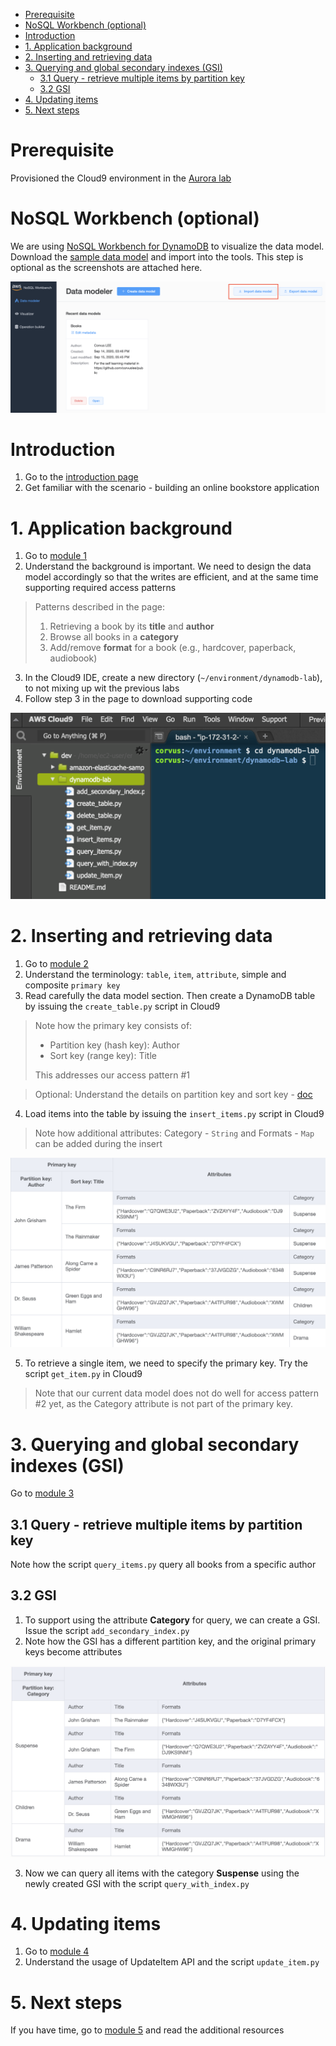 - [Prerequisite](#prerequisite)
- [NoSQL Workbench (optional)](#nosql-workbench-optional)
- [Introduction](#introduction)
- [1. Application background](#1-application-background)
- [2. Inserting and retrieving data](#2-inserting-and-retrieving-data)
- [3. Querying and global secondary indexes (GSI)](#3-querying-and-global-secondary-indexes-gsi)
  - [3.1 Query - retrieve multiple items by partition key](#31-query---retrieve-multiple-items-by-partition-key)
  - [3.2 GSI](#32-gsi)
- [4. Updating items](#4-updating-items)
- [5. Next steps](#5-next-steps)

# Prerequisite

Provisioned the Cloud9 environment in the [Aurora lab](../aurora/)

# NoSQL Workbench (optional)

We are using [NoSQL Workbench for DynamoDB](https://docs.aws.amazon.com/amazondynamodb/latest/developerguide/workbench.html) to visualize the data model. Download the [sample data model](Books.json) and import into the tools. This step is optional as the screenshots are attached here.

![Import data model](images/workbench-import.png)

# Introduction

1. Go to the [introduction page](https://aws.amazon.com/getting-started/hands-on/create-manage-nonrelational-database-dynamodb/)
2. Get familiar with the scenario - building an online bookstore application

# 1. Application background

1. Go to [module 1](https://aws.amazon.com/getting-started/hands-on/create-manage-nonrelational-database-dynamodb/2/)
2. Understand the background is important. We need to design the data model accordingly so that the writes are efficient, and at the same time supporting required access patterns

> Patterns described in the page:
> 1. Retrieving a book by its **title** and **author**
> 2. Browse all books in a **category**
> 3. Add/remove **format** for a book (e.g., hardcover, paperback, audiobook)

3. In the Cloud9 IDE, create a new directory (`~/environment/dynamodb-lab`), to not mixing up wit the previous labs
4. Follow step 3 in the page to download supporting code

![Cloud9](images/cloud9-directory.png)

# 2. Inserting and retrieving data

1. Go to [module 2](https://aws.amazon.com/getting-started/hands-on/create-manage-nonrelational-database-dynamodb/3/)
2. Understand the terminology: `table`, `item`, `attribute`, simple and composite `primary key`
3. Read carefully the data model section. Then create a DynamoDB table by issuing the `create_table.py` script in Cloud9

> Note how the primary key consists of:
> * Partition key (hash key): Author
> * Sort key (range key): Title
>
> This addresses our access pattern #1

> Optional: Understand the details on partition key and sort key - [doc](https://docs.aws.amazon.com/amazondynamodb/latest/developerguide/HowItWorks.Partitions.html)

4. Load items into the table by issuing the `insert_items.py` script in Cloud9

> Note how additional attributes: Category - `String` and Formats - `Map` can be added during the insert

![Books table](images/Books.png)

5. To retrieve a single item, we need to specify the primary key. Try the script `get_item.py` in Cloud9

> Note that our current data model does not do well for access pattern #2 yet, as the Category attribute is not part of the primary key.

# 3. Querying and global secondary indexes (GSI)

Go to [module 3](https://aws.amazon.com/getting-started/hands-on/create-manage-nonrelational-database-dynamodb/4/)

## 3.1 Query - retrieve multiple items by partition key

Note how the script `query_items.py` query all books from a specific author

## 3.2 GSI

1. To support using the attribute **Category** for query, we can create a GSI. Issue the script `add_secondary_index.py`
2. Note how the GSI has a different partition key, and the original primary keys become attributes

![GSI](images/Books-GSI.png)

3. Now we can query all items with the category **Suspense** using the newly created GSI with the script `query_with_index.py`

# 4. Updating items

1. Go to [module 4](https://aws.amazon.com/getting-started/hands-on/create-manage-nonrelational-database-dynamodb/5/)
2. Understand the usage of UpdateItem API and the script `update_item.py`

# 5. Next steps

If you have time, go to [module 5](https://aws.amazon.com/getting-started/hands-on/create-manage-nonrelational-database-dynamodb/6/) and read the additional resources